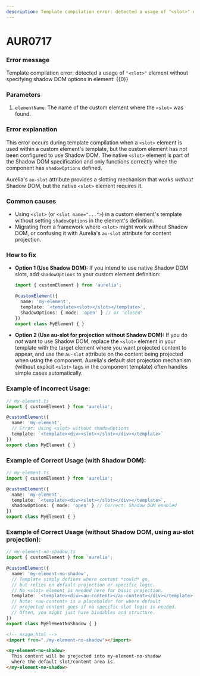 ```yaml
---
description: Template compilation error: detected a usage of "<slot>" element without specifying shadow DOM options in element yyyy
---
```


# AUR0717

### **Error message**

Template compilation error: detected a usage of `"<slot>"` element without specifying shadow DOM options in element: {{0}}

### **Parameters**

1.  `elementName`: The name of the custom element where the `<slot>` was found.

### Error explanation

This error occurs during template compilation when a `<slot>` element is used within a custom element's template, but the custom element has not been configured to use Shadow DOM. The native `<slot>` element is part of the Shadow DOM specification and only functions correctly when the component has `shadowOptions` defined.

Aurelia's `au-slot` attribute provides a slotting mechanism that works *without* Shadow DOM, but the native `<slot>` element requires it.

### Common causes

-   Using `<slot>` (or `<slot name="...">`) in a custom element's template without setting `shadowOptions` in the element's definition.
-   Migrating from a framework where `<slot>` might work without Shadow DOM, or confusing it with Aurelia's `au-slot` attribute for content projection.

### How to fix

-   **Option 1 (Use Shadow DOM):** If you intend to use native Shadow DOM slots, add `shadowOptions` to your custom element definition:
    ```typescript
    import { customElement } from 'aurelia';

    @customElement({
      name: 'my-element',
      template: `<template><slot></slot></template>`,
      shadowOptions: { mode: 'open' } // or 'closed'
    })
    export class MyElement { }
    ```
-   **Option 2 (Use au-slot for projection without Shadow DOM):** If you do *not* want to use Shadow DOM, replace the `<slot>` element in your template with the target element where you want projected content to appear, and use the `au-slot` attribute on the content being projected when using the component. Aurelia's default slot projection mechanism (without explicit `<slot>` tags in the component template) often handles simple cases automatically.

### Example of Incorrect Usage:

```typescript
// my-element.ts
import { customElement } from 'aurelia';

@customElement({
  name: 'my-element',
  // Error: Using <slot> without shadowOptions
  template: `<template><div><slot></slot></div></template>`
})
export class MyElement { }
```

### Example of Correct Usage (with Shadow DOM):

```typescript
// my-element.ts
import { customElement } from 'aurelia';

@customElement({
  name: 'my-element',
  template: `<template><div><slot></slot></div></template>`,
  shadowOptions: { mode: 'open' } // Correct: Shadow DOM enabled
})
export class MyElement { }
```

### Example of Correct Usage (without Shadow DOM, using au-slot projection):

```typescript
// my-element-no-shadow.ts
import { customElement } from 'aurelia';

@customElement({
  name: 'my-element-no-shadow',
  // Template simply defines where content *could* go,
  // but relies on default projection or specific logic.
  // No <slot> element is needed here for basic projection.
  template: `<template><div><au-content></au-content></div></template>`
  // Note: <au-content> is a placeholder for where default
  // projected content goes if no specific slot logic is needed.
  // Often, you might just have bindables and structure.
})
export class MyElementNoShadow { }
```

```html
<!-- usage.html -->
<import from="./my-element-no-shadow"></import>

<my-element-no-shadow>
  This content will be projected into my-element-no-shadow
  where the default slot/content area is.
</my-element-no-shadow>
```
